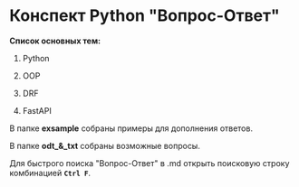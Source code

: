 # Конспект Python "Вопрос-Ответ"

**Список основных тем:**

1. Python

2. OOP

3. DRF

4. FastAPI

В папке **exsample** собраны примеры для дополнения ответов.

В папке **odt_&_txt** собраны возможные вопросы.

Для быстрого поиска "Вопрос-Ответ" в .md открыть поисковую строку комбинацией **`Ctrl F`**.
